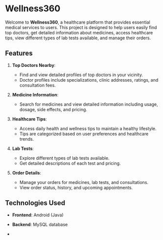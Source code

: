 # Wellness360

Welcome to **Wellness360**, a healthcare platform that provides essential medical services to users. This project is designed to help users easily find top doctors, get detailed information about medicines, access healthcare tips, view different types of lab tests available, and manage their orders. 

## Features

1. **Top Doctors Nearby**:
   - Find and view detailed profiles of top doctors in your vicinity.
   - Doctor profiles include specializations, clinic addresses, ratings, and consultation fees.

2. **Medicine Information**:
   - Search for medicines and view detailed information including usage, dosage, side effects, and pricing.

3. **Healthcare Tips**:
   - Access daily health and wellness tips to maintain a healthy lifestyle.
   - Tips are categorized based on user preferences and healthcare trends.

4. **Lab Tests**:
   - Explore different types of lab tests available.
   - Get detailed descriptions of each test and pricing.

5. **Order Details**:
   - Manage your orders for medicines, lab tests, and consultations.
   - View order status, history, and upcoming appointments.

## Technologies Used

- **Frontend**: Android (Java)
- **Backend**: MySQL database

- 

